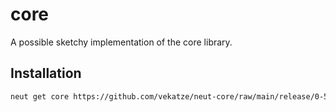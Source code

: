 # core

A possible sketchy implementation of the core library.

## Installation

```sh
neut get core https://github.com/vekatze/neut-core/raw/main/release/0-50-0.tar.zst
```
